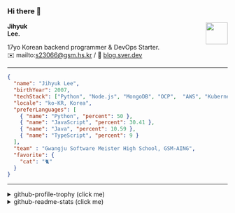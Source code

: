 ### Hi there 👋
<img src="https://github.githubassets.com/images/mona-loading-default.gif" width="50px" align="right">
</a>

**Jihyuk\
Lee.**

17yo Korean backend programmer & DevOps Starter.\
✉️ mailto:s23066@gsm.hs.kr
/ 
🔗 [blog.sver.dev](https://blog.sver.dev)

---

```json
{
  "name": "Jihyuk Lee",
  "birthYear": 2007,
  "techStack": ["Python", "Node.js", "MongoDB", "OCP",  "AWS", "Kubernetes"],
  "locale": "ko-KR, Korea",
  "preferLanguages": [
    { "name": "Python", "percent": 50 },
    { "name": "JavaScript", "percent": 30.41 },
    { "name": "Java", "percent": 10.59 },
    { "name": "TypeScript", "percent": 9 }
  ],
  "team" : "Gwangju Software Meister High School, GSM-AING",
  "favorite": {
    "cat": "🐈"
  }
}
```
---
<details>
  <summary>github-profile-trophy (click me)</summary>
  
![](https://github-profile-trophy.vercel.app/?username=withJihyuk&row=1&column=8&theme=nord)
  
</details>
<details>
  <summary>github-readme-stats (click me)</summary>
  
<!--START_SECTION:waka-->
![Code Time](http://img.shields.io/badge/Code%20Time-363%20hrs%203%20mins-blue)

![Lines of code](https://img.shields.io/badge/%EC%A0%80%EB%8A%94%20%EC%97%AC%ED%83%9C%EA%B9%8C%EC%A7%80%20-339.5%20thousand%20%EC%A4%84%EC%9D%98%20%EC%BD%94%EB%93%9C%EB%A5%BC%20%EC%9E%91%EC%84%B1%ED%96%88%EC%96%B4%EC%9A%94.-blue)

**저는 저녁형 인간이에요. 🦉** 

```text
🌞 아침                     76 commits          ██░░░░░░░░░░░░░░░░░░░░░░░   09.83 % 
🌆 낮　                     247 commits         ████████░░░░░░░░░░░░░░░░░   31.95 % 
🌃 저녁                     311 commits         ██████████░░░░░░░░░░░░░░░   40.23 % 
🌙 밤　                     139 commits         ████░░░░░░░░░░░░░░░░░░░░░   17.98 % 
```


📊 **저는 이번주를 이렇게 시간을 보냈어요.** 

```text
🕑︎ Timezone: Asia/Seoul

💬 프로그래밍 언어들: 
Markdown                 2 hrs 59 mins       ██████████░░░░░░░░░░░░░░░   40.31 % 
TypeScript               1 hr 54 mins        ██████░░░░░░░░░░░░░░░░░░░   25.74 % 
Text                     1 hr 19 mins        ████░░░░░░░░░░░░░░░░░░░░░   17.93 % 
Other                    48 mins             ███░░░░░░░░░░░░░░░░░░░░░░   11.00 % 
Swift                    9 mins              █░░░░░░░░░░░░░░░░░░░░░░░░   02.03 % 

🔥 에디터들: 
VS Code                  7 hrs 14 mins       ████████████████████████░   97.73 % 
Xcode                    9 mins              █░░░░░░░░░░░░░░░░░░░░░░░░   02.03 % 
Notion                   1 min               ░░░░░░░░░░░░░░░░░░░░░░░░░   00.24 % 

💻 운영 체제들: 
Mac                      7 hrs 24 mins       █████████████████████████   100.00 % 
```


 Last Updated on 25/06/2024 18:42:27 UTC
<!--END_SECTION:waka-->

</details>

</div>


